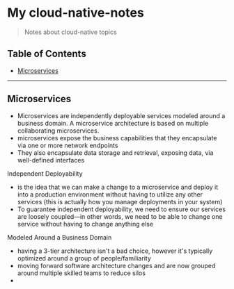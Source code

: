 # My cloud-native-notes
> Notes about cloud-native topics

## Table of Contents

- [Microservices](#Microservices)

---

## Microservices
- Microservices are independently deployable services modeled around a business domain. A microservice architecture is based on multiple collaborating microservices.
- microservices expose the business capabilities that they encapsulate via one or more network endpoints
- They also encapsulate data storage and retrieval, exposing data, via well-defined interfaces

Independent Deployability
- is the idea that we can make a change to a microservice and deploy it into a production environment without having to utilize any other services (this is actually how you
manage deployments in your system)
- To guarantee independent deployability, we need to ensure our services are loosely coupled—in other words, we need to be able to change one service without having to change anything else

Modeled Around a Business Domain
- having a 3-tier architecture isn't a bad choice, however it's typically optimized around a group of people/familiarity
- moving forward software architecture changes and are now grouped around multiple skilled teams to reduce silos
- 
